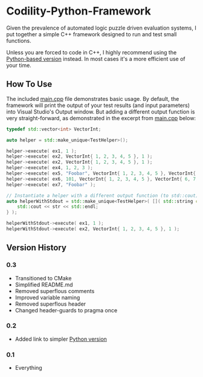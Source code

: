 # Codility-Python-Framework

Given the prevalence of automated logic puzzle driven evaluation systems, I put together a simple C++ framework designed to run and test small functions.

Unless you are forced to code in C++, I highly recommend using the [Python-based version](https://github.com/Gazoo101/Codility-Python-Framework) instead. In most cases it's a more efficient use of your time.

## How To Use

The included [main.cpp](Codility-Cpp11-Framework/main.cpp) file demonstrates basic usage. By default, the framework will print the output of your test results (and input parameters) into Visual Studio's Output window. But adding a different output function is very straight-forward, as demonstrated in the excerpt from [main.cpp](Codility-Cpp11-Framework/main.cpp) below:

```C++
typedef std::vector<int> VectorInt;

auto helper = std::make_unique<TestHelper>();

helper->execute( ex1, 1 );
helper->execute( ex2, VectorInt{ 1, 2, 3, 4, 5 }, 1 );
helper->execute( ex2, VectorInt{ 1, 2, 3, 4, 5 }, 1 );
helper->execute( ex4, 1, 2, 3 );
helper->execute( ex5, "Foobar", VectorInt{ 1, 2, 3, 4, 5 }, VectorInt{ 6, 7, 8, 9, 0 } );
helper->execute( ex6, 101, VectorInt{ 1, 2, 3, 4, 5 }, VectorInt{ 6, 7, 8, 9, 0 } );
helper->execute( ex7, "Foobar" );

// Instantiate a helper with a different output function (to std::cout)
auto helperWithStdout = std::make_unique<TestHelper>( []( std::string const& str ) {
	std::cout << str << std::endl;
} );

helperWithStdout->execute( ex1, 1 );
helperWithStdout->execute( ex2, VectorInt{ 1, 2, 3, 4, 5 }, 1 );
```

## Version History

### 0.3

* Transitioned to CMake
* Simplified README.md
* Removed superflous comments
* Improved variable naming
* Removed superflous header
* Changed header-guards to pragma once

### 0.2

* Added link to simpler [Python version](Gazoo101/Codility-Python-Framework)

### 0.1

* Everything
